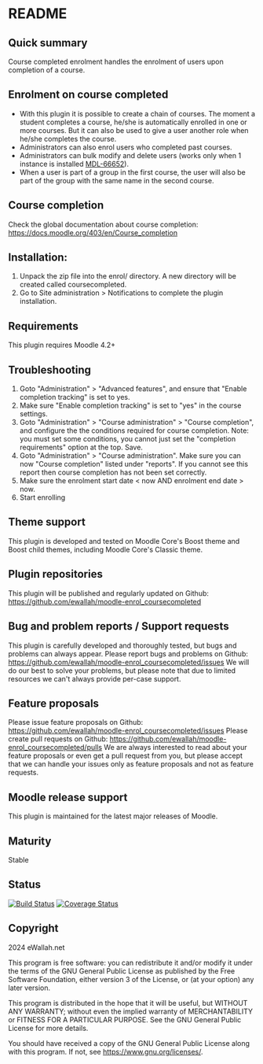 # README

## Quick summary

Course completed enrolment handles the enrolment of users upon completion of a course.

## Enrolment on course completed

* With this plugin it is possible to create a chain of courses.  The moment a student completes a course, he/she
  is automatically enrolled in one or more courses. But it can also be used to give a user another role when he/she
  completes the course.
* Administrators can also enrol users who completed past courses.
* Administrators can bulk modify and delete users (works only when 1 instance is installed [MDL-66652](https://tracker.moodle.org/browse/MDL-66652)).
* When a user is part of a group in the first course, the user will also be part of the group with the same name in the second course.

## Course completion

Check the global documentation about course completion: https://docs.moodle.org/403/en/Course_completion

## Installation:

 1. Unpack the zip file into the enrol/ directory. A new directory will be created called coursecompleted.
 2. Go to Site administration > Notifications to complete the plugin installation.

## Requirements

This plugin requires Moodle 4.2+

## Troubleshooting

 1. Goto "Administration" > "Advanced features", and ensure that "Enable completion tracking" is set to yes.
 2. Make sure "Enable completion tracking" is set to "yes" in the course settings.
 3. Goto "Administration" > "Course administration" > "Course completion", and configure the the conditions required for course completion. Note: you must set some conditions, you cannot just set the "completion requirements" option at the top. Save.
 4. Goto "Administration" > "Course administration". Make sure you can now "Course completion" listed under "reports". If you cannot see this report then course completion has not been set correctly.
 5. Make sure the enrolment start date < now AND enrolment end date > now.
 6. Start enrolling

## Theme support

This plugin is developed and tested on Moodle Core's Boost theme and Boost child themes, including Moodle Core's Classic theme.

## Plugin repositories

This plugin will be published and regularly updated on Github: https://github.com/ewallah/moodle-enrol_coursecompleted

## Bug and problem reports / Support requests

This plugin is carefully developed and thoroughly tested, but bugs and problems can always appear.
Please report bugs and problems on Github: https://github.com/ewallah/moodle-enrol_coursecompleted/issues
We will do our best to solve your problems, but please note that due to limited resources we can't always provide per-case support.

## Feature proposals

Please issue feature proposals on Github: https://github.com/ewallah/moodle-enrol_coursecompleted/issues
Please create pull requests on Github: https://github.com/ewallah/moodle-enrol_coursecompleted/pulls
We are always interested to read about your feature proposals or even get a pull request from you, but please accept that we can handle your issues only as feature proposals and not as feature requests.

## Moodle release support

This plugin is maintained for the latest major releases of Moodle.

## Maturity

Stable

## Status

[![Build Status](https://github.com/ewallah/moodle-enrol_coursecompleted/workflows/Tests/badge.svg)](https://github.com/ewallah/moodle-enrol_coursecompleted/actions)
[![Coverage Status](https://coveralls.io/repos/github/ewallah/moodle-enrol_coursecompleted/badge.svg?branch=main)](https://coveralls.io/github/ewallah/moodle-enrol_coursecompleted?branch=main)

## Copyright

2024 eWallah.net

This program is free software: you can redistribute it and/or modify it under
the terms of the GNU General Public License as published by the Free Software
Foundation, either version 3 of the License, or (at your option) any later
version.

This program is distributed in the hope that it will be useful, but WITHOUT ANY
WARRANTY; without even the implied warranty of MERCHANTABILITY or FITNESS FOR A
PARTICULAR PURPOSE.  See the GNU General Public License for more details.

You should have received a copy of the GNU General Public License along with
this program.  If not, see <https://www.gnu.org/licenses/>.
